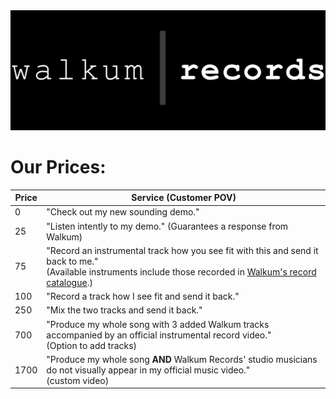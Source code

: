 <link href="./css/styles.css" rel="stylesheet" />

<div class="center">

<img src="./images/walkum_records.png" alt="walkum picture" class="title_picture_small">

</div>

# Our Prices:

<div class="center">

| Price | Service (Customer POV) |
|----------|------------|
| 0        | "Check out my new sounding demo."        |
| 25       | "Listen intently to my demo." (Guarantees a response from Walkum)        |
| 75       | "Record an instrumental track how you see fit with this and send it back to me."</br>(Available instruments include those recorded in [Walkum's record catalogue](https://www.youtube.com/playlist?list=PLAFFCFbWF1lHAQ2mS_LO-Y7xWIFuVOGhK).)        |
| 100      | "Record a track how I see fit and send it back."        |
| 250      | "Mix the two tracks and send it back."        |
| 700      | "Produce my whole song with 3 added Walkum tracks accompanied by an official instrumental record video."</br>(Option to add tracks)        |
| 1700     | "Produce my whole song **AND** Walkum Records' studio musicians do not visually appear in my official music video."</br>(custom video)        |

</div>
